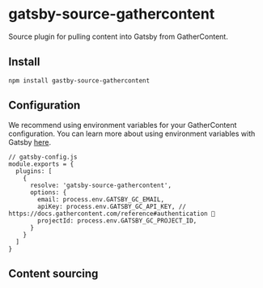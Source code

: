 # gatsby-source-gathercontent

Source plugin for pulling content into Gatsby from GatherContent. 

## Install

```
npm install gastby-source-gathercontent 
```

## Configuration

We recommend using environment variables for your GatherContent configuration. You can learn more about using environment variables with Gatsby [here](https://www.gatsbyjs.com/docs/how-to/local-development/environment-variables/).

```
// gatsby-config.js
module.exports = {
  plugins: [
    {
      resolve: 'gatsby-source-gathercontent',
      options: {
        email: process.env.GATSBY_GC_EMAIL,
        apiKey: process.env.GATSBY_GC_API_KEY, // https://docs.gathercontent.com/reference#authentication 🔑
        projectId: process.env.GATSBY_GC_PROJECT_ID,
      }
    }
  ]
}
```

## Content sourcing 